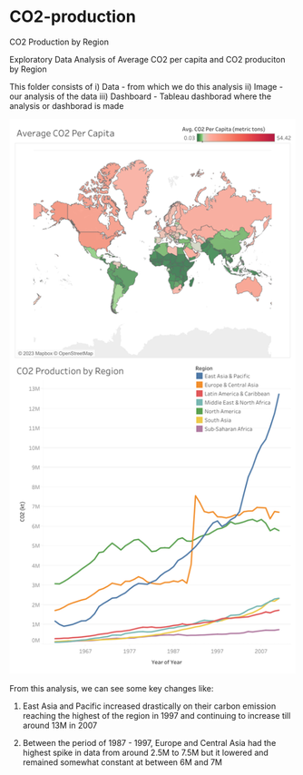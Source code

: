# CO2-production
CO2 Production by Region

Exploratory Data Analysis of Average CO2 per capita and CO2 produciton by Region

This folder consists of 
i)   Data - from which we do this analysis
ii)  Image - our analysis of the data
iii) Dashboard - Tableau dashborad where the analysis or dashborad is made

![alt text](https://github.com/NiroulaSunam/CO2-production/blob/main/Dashboard%201.png?raw=true)

From this analysis, we can see some key changes like: 

1. East Asia and Pacific increased drastically on their carbon emission reaching the highest 
of the region in 1997 and continuing to increase till around 13M in 2007

2. Between the period of 1987 - 1997, Europe and Central Asia had the highest spike in data 
from around 2.5M to 7.5M but it lowered and remained somewhat constant at between 6M and 7M
